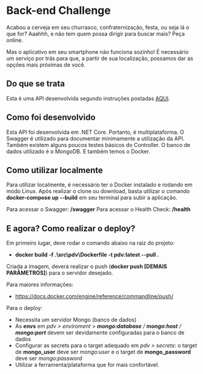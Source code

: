 # Back-end Challenge
Acabou a cerveja em seu churrasco, confraternização, festa, ou seja lá o que for? Aaahhh, e não tem quem possa dirigir para buscar mais? Peça online.

Mas o aplicativo em seu smartphone não funciona sozinho! É necessário um serviço por trás para que, a partir de sua localização, possamos dar as opções mais próximas de você.


## Do que se trata

Esta é uma API desenvolvida segundo instruções postadas [AQUI](https://github.com/ZXVentures/code-challenge/blob/master/backend.md). 


## Como foi desenvolvido

Esta API foi desenvolvida em .NET Core. Portanto, é multiplataforma.
O Swagger é utilizado para documentar minimamente a utilização da API.
Também existem alguns poucos testes básicos do Controller.
O banco de dados utilizado é o MongoDB.
E também temos o Docker.

## Como utilizar localmente

Para utilizar localmente, é necessário ter o Docker instalado e rodando em modo Linux.
Após realizar o clone ou download, basta utilizar o comando **docker-compose up --build** em seu terminal para subir a aplicação.

Para acessar o Swagger: **/swagger**
Para acessar o Health Check: **/health**

## E agora? Como realizar o deploy?

Em primeiro lugar, deve rodar o comando abaixo na raiz do projeto:

 - **docker build -f .\src\pdv\Dockerfile -t pdv:latest --pull .**

Criada a imagem, deverá realizar o push (**docker push [DEMAIS PARÂMETROS]**) para o servidor desejado.

Para maiores informações:

 - https://docs.docker.com/engine/reference/commandline/push/

Para o deploy:

 - Necessita um servidor Mongo (banco de dados)
 - As **envs** em *pdv > enviroment > **mongo:database** / **mongo:host** / **mongo:port*** devem ser devidamente configuradas para o banco de dados
 - Configurar as secrets para o target adequado em *pdv > secrets*: o target de **mongo_user** deve ser *mongo:user* e o target de **mongo_password** deve ser *mongo:password*
 - Utilizar a ferramenta/plataforma que for mais confortável.
